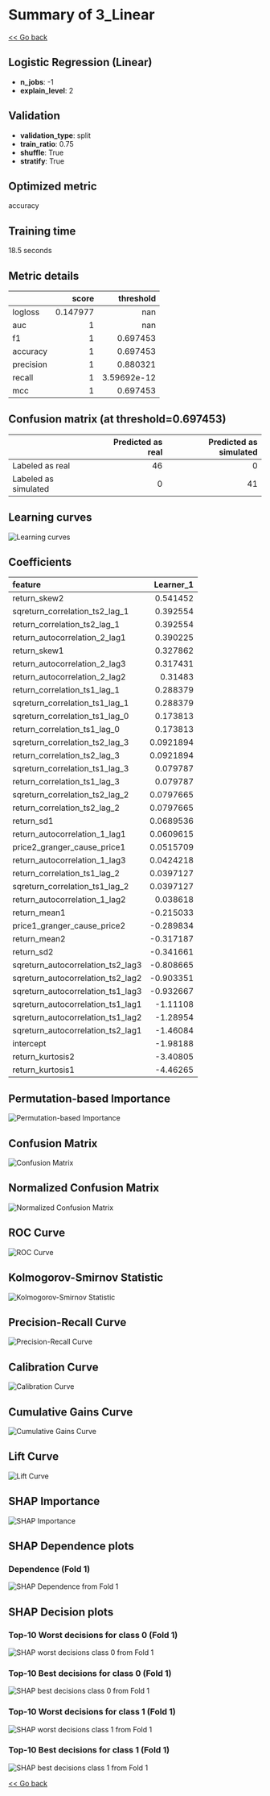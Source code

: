 # Summary of 3_Linear

[<< Go back](../README.md)


## Logistic Regression (Linear)
- **n_jobs**: -1
- **explain_level**: 2

## Validation
 - **validation_type**: split
 - **train_ratio**: 0.75
 - **shuffle**: True
 - **stratify**: True

## Optimized metric
accuracy

## Training time

18.5 seconds

## Metric details
|           |    score |     threshold |
|:----------|---------:|--------------:|
| logloss   | 0.147977 | nan           |
| auc       | 1        | nan           |
| f1        | 1        |   0.697453    |
| accuracy  | 1        |   0.697453    |
| precision | 1        |   0.880321    |
| recall    | 1        |   3.59692e-12 |
| mcc       | 1        |   0.697453    |


## Confusion matrix (at threshold=0.697453)
|                      |   Predicted as real |   Predicted as simulated |
|:---------------------|--------------------:|-------------------------:|
| Labeled as real      |                  46 |                        0 |
| Labeled as simulated |                   0 |                       41 |

## Learning curves
![Learning curves](learning_curves.png)

## Coefficients
| feature                           |   Learner_1 |
|:----------------------------------|------------:|
| return_skew2                      |   0.541452  |
| sqreturn_correlation_ts2_lag_1    |   0.392554  |
| return_correlation_ts2_lag_1      |   0.392554  |
| return_autocorrelation_2_lag1     |   0.390225  |
| return_skew1                      |   0.327862  |
| return_autocorrelation_2_lag3     |   0.317431  |
| return_autocorrelation_2_lag2     |   0.31483   |
| return_correlation_ts1_lag_1      |   0.288379  |
| sqreturn_correlation_ts1_lag_1    |   0.288379  |
| sqreturn_correlation_ts1_lag_0    |   0.173813  |
| return_correlation_ts1_lag_0      |   0.173813  |
| sqreturn_correlation_ts2_lag_3    |   0.0921894 |
| return_correlation_ts2_lag_3      |   0.0921894 |
| sqreturn_correlation_ts1_lag_3    |   0.079787  |
| return_correlation_ts1_lag_3      |   0.079787  |
| sqreturn_correlation_ts2_lag_2    |   0.0797665 |
| return_correlation_ts2_lag_2      |   0.0797665 |
| return_sd1                        |   0.0689536 |
| return_autocorrelation_1_lag1     |   0.0609615 |
| price2_granger_cause_price1       |   0.0515709 |
| return_autocorrelation_1_lag3     |   0.0424218 |
| return_correlation_ts1_lag_2      |   0.0397127 |
| sqreturn_correlation_ts1_lag_2    |   0.0397127 |
| return_autocorrelation_1_lag2     |   0.038618  |
| return_mean1                      |  -0.215033  |
| price1_granger_cause_price2       |  -0.289834  |
| return_mean2                      |  -0.317187  |
| return_sd2                        |  -0.341661  |
| sqreturn_autocorrelation_ts2_lag3 |  -0.808665  |
| sqreturn_autocorrelation_ts2_lag2 |  -0.903351  |
| sqreturn_autocorrelation_ts1_lag3 |  -0.932667  |
| sqreturn_autocorrelation_ts1_lag1 |  -1.11108   |
| sqreturn_autocorrelation_ts1_lag2 |  -1.28954   |
| sqreturn_autocorrelation_ts2_lag1 |  -1.46084   |
| intercept                         |  -1.98188   |
| return_kurtosis2                  |  -3.40805   |
| return_kurtosis1                  |  -4.46265   |


## Permutation-based Importance
![Permutation-based Importance](permutation_importance.png)
## Confusion Matrix

![Confusion Matrix](confusion_matrix.png)


## Normalized Confusion Matrix

![Normalized Confusion Matrix](confusion_matrix_normalized.png)


## ROC Curve

![ROC Curve](roc_curve.png)


## Kolmogorov-Smirnov Statistic

![Kolmogorov-Smirnov Statistic](ks_statistic.png)


## Precision-Recall Curve

![Precision-Recall Curve](precision_recall_curve.png)


## Calibration Curve

![Calibration Curve](calibration_curve_curve.png)


## Cumulative Gains Curve

![Cumulative Gains Curve](cumulative_gains_curve.png)


## Lift Curve

![Lift Curve](lift_curve.png)



## SHAP Importance
![SHAP Importance](shap_importance.png)

## SHAP Dependence plots

### Dependence (Fold 1)
![SHAP Dependence from Fold 1](learner_fold_0_shap_dependence.png)

## SHAP Decision plots

### Top-10 Worst decisions for class 0 (Fold 1)
![SHAP worst decisions class 0 from Fold 1](learner_fold_0_shap_class_0_worst_decisions.png)
### Top-10 Best decisions for class 0 (Fold 1)
![SHAP best decisions class 0 from Fold 1](learner_fold_0_shap_class_0_best_decisions.png)
### Top-10 Worst decisions for class 1 (Fold 1)
![SHAP worst decisions class 1 from Fold 1](learner_fold_0_shap_class_1_worst_decisions.png)
### Top-10 Best decisions for class 1 (Fold 1)
![SHAP best decisions class 1 from Fold 1](learner_fold_0_shap_class_1_best_decisions.png)

[<< Go back](../README.md)
